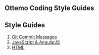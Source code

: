 ## Ottemo Coding Style Guides


## Style Guides
1. [Git Commit Messages](/style/git.md)
1. [JavaScript & AngularJS](/style/javascript-angularjs.md)
1. [HTML](/style/html.md)